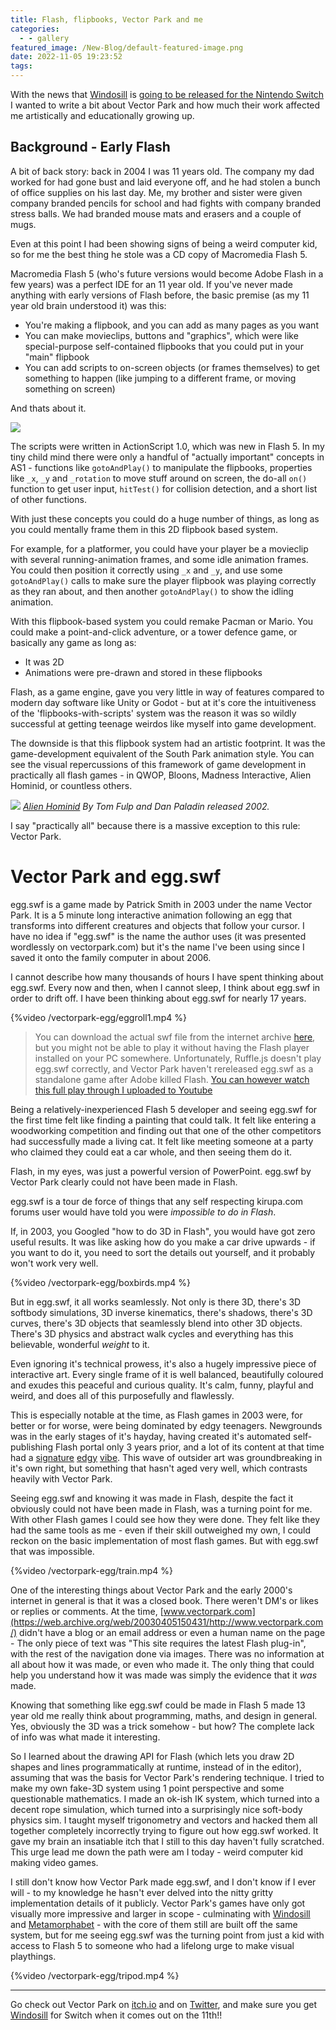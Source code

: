 ```yaml
---
title: Flash, flipbooks, Vector Park and me
categories:
  - - gallery
featured_image: /New-Blog/default-featured-image.png
date: 2022-11-05 19:23:52
tags:
---
```


With the news that [Windosill](https://vectorpark.itch.io/windosill) is [going to be released for the Nintendo Switch](https://twitter.com/vectorpark/status/1588577343865774080) I wanted to write a bit about Vector Park and how much their work affected me artistically and educationally growing up.

## Background - Early Flash

A bit of back story: back in 2004 I was 11 years old. The company my dad worked for had gone bust and laid everyone off, and he had stolen a bunch of office supplies on his last day. Me, my brother and sister were given company branded pencils for school and had fights with company branded stress balls. We had branded mouse mats and erasers and a couple of mugs.

Even at this point I had been showing signs of being a weird computer kid, so for me the best thing he stole was a CD copy of Macromedia Flash 5.

Macromedia Flash 5 (who's future versions would become Adobe Flash in a few years) was a perfect IDE for an 11 year old. If you've never made anything with early versions of Flash before, the basic premise (as my 11 year old brain understood it) was this:

- You're making a flipbook, and you can add as many pages as you want
- You can make movieclips, buttons and "graphics", which were like special-purpose self-contained flipbooks that you could put in your "main" flipbook
- You can add scripts to on-screen objects (or frames themselves) to get something to happen (like jumping to a different frame, or moving something on screen)

And thats about it. 

![](vectorpark-egg/macromediaflash5-2.png)

<!-- more -->

The scripts were written in ActionScript 1.0, which was new in Flash 5. In my tiny child mind there were only a handful of "actually important" concepts in AS1 - functions like `gotoAndPlay()` to manipulate the flipbooks, properties like `_x`, `_y` and `_rotation` to move stuff around on screen, the do-all `on()` function to get user input, `hitTest()` for collision detection, and a short list of other functions.

With just these concepts you could do a huge number of things, as long as you could mentally frame them in this 2D flipbook based system.

For example, for a platformer, you could have your player be a movieclip with several running-animation frames, and some idle animation frames. You could then position it correctly using `_x` and `_y`, and use some `gotoAndPlay()` calls to make sure the player flipbook was playing correctly as they ran about, and then another `gotoAndPlay()` to show the idling animation. 

With this flipbook-based system you could remake Pacman or Mario. You could make a point-and-click adventure, or a tower defence game, or basically any game as long as:

- It was 2D
- Animations were pre-drawn and stored in these flipbooks

Flash, as a game engine, gave you very little in way of features compared to modern day software like Unity or Godot - but at it's core the intuitiveness of the 'flipbooks-with-scripts' system was the reason it was so wildly successful at getting teenage weirdos like myself into game development. 

The downside is that this flipbook system had an artistic footprint. It was the game-development equivalent of the South Park animation style. You can see the visual repercussions of this framework of game development in practically all flash games - in QWOP, Bloons, Madness Interactive, Alien Hominid, or countless others.

![](vectorpark-egg/alienhomonid.png)
_[Alien Hominid](https://www.newgrounds.com/portal/view/59593) By Tom Fulp and Dan Paladin released 2002._

I say "practically all" because there is a massive exception to this rule: Vector Park.

# Vector Park and egg.swf

egg.swf is a game made by Patrick Smith in 2003 under the name Vector Park. It is a 5 minute long interactive animation following an egg that transforms into different creatures and objects that follow your cursor. I have no idea if "egg.swf" is the name the author uses (it was presented wordlessly on vectorpark.com) but it's the name I've been using since I saved it onto the family computer in about 2006.

I cannot describe how many thousands of hours I have spent thinking about egg.swf. Every now and then, when I cannot sleep, I think about egg.swf in order to drift off. I have been thinking about egg.swf for nearly 17 years.

{%video /vectorpark-egg/eggroll1.mp4 %}

> You can download the actual swf file from the internet archive [here](https://web.archive.org/web/20031003090810oe_/http://vectorpark.com/films/egg.swf), but you might not be able to play it without having the Flash player installed on your PC somewhere. Unfortunately, Ruffle.js doesn't play egg.swf correctly, and Vector Park haven't rereleased egg.swf as a standalone game after Adobe killed Flash.
> [You can however watch this full play through I uploaded to Youtube](https://www.youtube.com/watch?v=WMiLNKnlsRY)

Being a relatively-inexperienced Flash 5 developer and seeing egg.swf for the first time felt like finding a painting that could talk. It felt like entering a woodworking competition and finding out that one of the other competitors had successfully made a living cat. It felt like meeting someone at a party who claimed they could eat a car whole, and then seeing them do it.

Flash, in my eyes, was just a powerful version of PowerPoint. egg.swf by Vector Park clearly could not have been made in Flash.

egg.swf is a tour de force of things that any self respecting kirupa.com forums user would have told you were _impossible to do in Flash_.

If, in 2003, you Googled "how to do 3D in Flash", you would have got zero useful results. It was like asking how do you make a car drive upwards - if you want to do it, you need to sort the details out yourself, and it probably won't work very well.

{%video /vectorpark-egg/boxbirds.mp4 %}

But in egg.swf, it all works seamlessly. Not only is there 3D, there's 3D softbody simulations, 3D inverse kinematics, there's shadows, there's 3D curves, there's 3D objects that seamlessly blend into other 3D objects. There's 3D physics and abstract walk cycles and everything has this believable, wonderful _weight_ to it.

Even ignoring it's technical prowess, it's also a hugely impressive piece of interactive art. Every single frame of it is well balanced, beautifully coloured and exudes this peaceful and curious quality. It's calm, funny, playful and weird, and does all of this purposefully and flawlessly.

This is especially notable at the time, as Flash games in 2003 were, for better or for worse, were being dominated by edgy teenagers. Newgrounds was in the early stages of it's hayday, having created it's automated self-publishing Flash portal only 3 years prior, and a lot of its content at that time had a [signature](https://www.newgrounds.com/portal/view/310349) [edgy](https://www.newgrounds.com/portal/view/71851) [vibe](https://www.newgrounds.com/portal/view/66940). This wave of outsider art was groundbreaking in it's own right, but something that hasn't aged very well, which contrasts heavily with Vector Park.

Seeing egg.swf and knowing it was made in Flash, despite the fact it obviously could not have been made in Flash, was a turning point for me. With other Flash games I could see how they were done. They felt like they had the same tools as me - even if their skill outweighed my own, I could reckon on the basic implementation of most flash games. But with egg.swf that was impossible.

{%video /vectorpark-egg/train.mp4 %}

One of the interesting things about Vector Park and the early 2000's internet in general is that it was a closed book. There weren't DM's or likes or replies or comments. At the time, [www.vectorpark.com](https://web.archive.org/web/20030405150431/http://www.vectorpark.com/) didn't have a blog or an email address or even a human name on the page - The only piece of text was "This site requires the latest Flash plug-in", with the rest of the navigation done via images. There was no information at all about how it was made, or even who made it. The only thing that could help you understand how it was made was simply the evidence that it _was_ made.

Knowing that something like egg.swf could be made in Flash 5 made 13 year old me really think about programming, maths, and design in general. Yes, obviously the 3D was a trick somehow - but how? The complete lack of info was what made it interesting. 

So I learned about the drawing API for Flash (which lets you draw 2D shapes and lines programmatically at runtime, instead of in the editor), assuming that was the basis for Vector Park's rendering technique. I tried to make my own fake-3D system using 1 point perspective and some questionable mathematics. I made an ok-ish IK system, which turned into a decent rope simulation, which turned into a surprisingly nice soft-body physics sim. I taught myself trigonometry and vectors and hacked them all together completely incorrectly trying to figure out how egg.swf worked. It gave my brain an insatiable itch that I still to this day haven't fully scratched. This urge lead me down the path were am I today - weird computer kid making video games.

I still don't know how Vector Park made egg.swf, and I don't know if I ever will - to my knowledge he hasn't ever delved into the nitty gritty implementation details of it publicly. Vector Park's games have only got visually more impressive and larger in scope - culminating with [Windosill](https://vectorpark.itch.io/windosill) and [Metamorphabet](https://vectorpark.itch.io/metamorphabet) - with the core of them still are built off the same system, but for me seeing egg.swf was the turning point from just a kid with access to Flash 5 to someone who had a lifelong urge to make visual playthings.

{%video /vectorpark-egg/tripod.mp4 %}

----


Go check out Vector Park on [itch.io](https://vectorpark.itch.io) and on [Twitter](https://twitter.com/vectorpark/), and make sure you get [Windosill](https://vectorpark.itch.io/windosill) for Switch when it comes out on the 11th!!